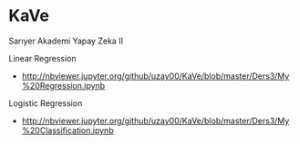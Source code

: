 # KaVe
Sarıyer Akademi Yapay Zeka II



Linear Regression
 - http://nbviewer.jupyter.org/github/uzay00/KaVe/blob/master/Ders3/My%20Regression.ipynb
 
Logistic Regression
 - http://nbviewer.jupyter.org/github/uzay00/KaVe/blob/master/Ders3/My%20Classification.ipynb
